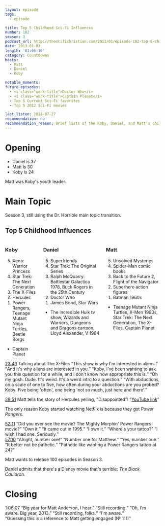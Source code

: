 ```yaml
---
layout: episode
tags:
  - episode

title: Top 5 Childhood Sci-Fi Influences
number: 102
season: 3
podcast_url: http://thescifichristian.com/2013/01/episode-102-top-5-childhood-sci-fi-influences/
date: 2013-01-03
length: '01:06:16'
category: Countdowns
hosts:
  - Matt
  - Daniel
  - Koby

notable_moments:
future_episodes:
  - <i class="work-title">Doctor Who</i>
  - <i class="work-title">Captain Planet</i>
  - Top 5 Current Sci-Fi favorites
  - Top 5 2012 Sci-Fi movies

last_listen: 2018-07-27
recommendation: no
recommendation_reason: Brief lists of the Koby, Daniel, and Matt's childhood sci-fi favorites.
---
```

# Opening

- Daniel is 37
- Matt is 30
- Koby is 24

Matt was Koby's youth leader.



# Main Topic
Season 3, still using the Dr. Horrible main topic transition.

<div class="top-five">
  <h2 class="has-text-centered">Top 5 Childhood Influences</h2>
  <div class="columns">
    <div class="column koby">
      <h3>Koby</h3>
      <ol reversed>
        <li>Xena: Warrior Princess
        <li>Star Trek: The Next Generation
        <li>The X-Files 
        <li>Hercules
        <li>Power Rangers, Teenage Mutant Ninja Turtles, Beetle Borgs 
      </ol>
      <ul class="runner-ups">
        <li>Captain Planet
      </ul>
    </div>
    <div class="column daniel">
      <h3>Daniel</h3>
      <ol reversed>
        <li>Superfriends
        <li>Star Trek: The Original Series
        <li>Ralph McQuarry: Battlestar Galactica 1978, Buck Rogers in the 25th Century 
        <li>Doctor Who
        <li>James Bond, Star Wars
      </ol>
      <ul class="runner-ups">
        <li>The Incredible Hulk tv show, Wizards and Warriors, Dungeons and Dragons cartoon, Lloyd Alexander, V 1984
      </ul>
    </div>
    <div class="column matt">
      <h3>Matt</h3>
      <ol reversed>
        <li>Unsolved Mysteries
        <li>Spider-Man comic books
        <li>Back to the Future 2, Flight of the Navigator
        <li>Superhero action figures
        <li>Batman 1960s
      </ol>
      <ul class="runner-ups">
        <li>Teenage Mutant Ninja Turtles, X-Men 1990s, Star Trek: The Next Generation, The X-Files, Captain Planet
      </ul>
    </div>
  </div>
</div>

<div class="quote">
  <a class="timestamp tag is-medium is-rounded is-primary" href="http://thescifichristian.com/2013/01/episode-102-top-5-childhood-sci-fi-influences/#t=00:23:43">23:43</a>
  <span class="quote-context is-size-6">Talking about The X-Files</span>
  <q class="koby">This show is why I'm interested in aliens.</q>
  <q class="daniel">And it's why aliens are interested in you.</q>
  <q class="matt">Koby, I've been wanting to ask you this question for a while, and I don't know how appropriate this is.</q>
  <q class="koby">Oh my gosh. Dude. It's weird. It's a weird intro to a question.</q>
  <q class="matt">With abductions, on a scale of one to five, how often during your abductions are you probed? Koby. Five being 'often', one being 'not so much, just here and there'.</q>
</div>

<a class="timestamp tag is-medium is-rounded is-primary" href="http://thescifichristian.com/2013/01/episode-102-top-5-childhood-sci-fi-influences/#t=00:38:51">38:51</a> Matt tells the story of Hercules yelling, "Disappointed"! 
<q class="archivist"><a href="https://www.youtube.com/watch?v=_O1hM-k3aUY">YouTube link</a></q>

The only reason Koby started watching Netflix is because they got <i class="work-title">Power Rangers</i>.

<div class="quote">
  <a class="timestamp tag is-medium is-rounded is-primary" href="http://thescifichristian.com/2013/01/episode-102-top-5-childhood-sci-fi-influences/#t=00:52:11">52:11</a>
  <q class="matt">Did you ever see the movie? The Mighty Morphin' Power Rangers movie?</q>
  <q class="koby">Own it.</q>
  <q class="matt">It came out in 1995.</q>
  <q class="koby">I own it.</q>
  <q class="daniel">Where's your tattoo?</q>
  <q class="koby">I wish I had one. Seriously.</q>
</div>

<div class="quote">
  <a class="timestamp tag is-medium is-rounded is-primary" href="http://thescifichristian.com/2013/01/episode-102-top-5-childhood-sci-fi-influences/#t=00:57:10">57:10</a>
  <q class="matt">Alright, number one!</q>
  <q class="daniel">Number one for Matthew.</q>
  <q class="matt">Yes, number one.</q>
  <q class="koby">It better not be pathetic.</q>
  <q class="archivist">Pathetic like wanting a Power Rangers tattoo at 24?</q>
</div>

Matt wants to release 100 episodes in Season 3.

Daniel admits that there's a Disney movie that's terrible: <i class="work-title">The Black Cauldron</i>.



# Closing
<div class="quote">
  <a class="timestamp tag is-medium is-rounded is-primary" href="http://thescifichristian.com/2013/01/episode-102-top-5-childhood-sci-fi-influences/#t=01:06:07">1:06:07</a>
  <q class="daniel">Big year for Matt Anderson, I hear.</q>
  <q class="matt">Still recording.</q>
  <q class="daniel">Oh, I'm aware. Big year, 2013.</q>
  <q class="matt">Still recording, folks.</q>
  <q class="daniel">I'm aware.</q>
</div>
<q class="archivist inline">Guessing this is a reference to Matt getting engaged (№ 111)</q>